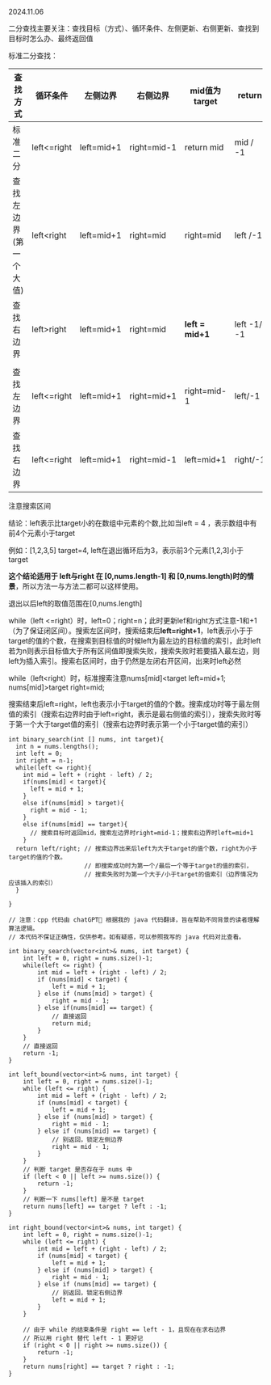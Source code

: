 2024.11.06

二分查找主要关注：查找目标（方式）、循环条件、左侧更新、右侧更新、查找到目标时怎么办、最终返回值

标准二分查找：

|查找方式|循环条件|左侧边界|右侧边界|mid值为target|return|
|--|--|--|--|--|--|
|标准二分|left<=right|left=mid+1|right=mid-1|return mid|mid / -1|
|查找左边界(第一个大值)|left<right|left=mid+1|right=mid|right=mid|left /-1|
|查找右边界|left>right|left=mid+1|right=mid|**left = mid+1**|left -1/ -1|
|||||||
|查找左边界|left<=right|left=mid+1|right=mid+1|right=mid-1|left/-1|
|查找右边界|left<=right|left=mid+1|right=mid-1|left=mid+1|right/-1|

注意搜索区间

结论：left表示比target小的在数组中元素的个数,比如当left = 4 ，表示数组中有前4个元素小于target

例如：[1,2,3,5] target=4, left在退出循环后为3，表示前3个元素[1,2,3]小于target

**这个结论适用于 left与right 在 [0,nums.length-1] 和 [0,nums.length)时的情景**，所以方法一与方法二都可以这样使用。

退出以后left的取值范围在[0,nums.length]


while（left <=right）时，left=0；right=n；此时更新lef和right方式注意-1和+1（为了保证闭区间）。搜索左区间时，搜索结束后**left=right+1**，left表示小于于target的值的个数，在搜索到目标值的时候left为最左边的目标值的索引，此时left若为n则表示目标值大于所有区间值即搜索失败，搜索失败时若要插入最左边，则left为插入索引。搜索右区间时，由于仍然是左闭右开区间，出来时left必然

while（left<right）时，标准搜索注意nums[mid]<target left=mid+1; nums[mid]>target right=mid; 

搜索结束后left=right，left也表示小于target的值的个数。搜索成功时等于最左侧值的索引（搜索右边界时由于left=right，表示是最右侧值的索引），搜索失败时等于第一个大于target值的索引（搜索右边界时表示第一个小于target值的索引）

```c_cpp
int binary_search(int [] nums, int target){
  int n = nums.lengths();
  int left = 0;
  int right = n-1;
  while(left <= right){
    int mid = left + (right - left) / 2;
    if(nums[mid] < target){
      left = mid + 1;
    }
    else if(nums[mid] > target){
      right = mid - 1;
    }
    else if(nums[mid] == target){
      // 搜索目标时返回mid，搜索左边界时right=mid-1；搜索右边界时left=mid+1
    }
  return left/right; // 搜索边界出来后left为大于target的值个数，right为小于target的值的个数。
                     // 即搜索成功时为第一个/最后一个等于target的值的索引，
                     // 搜索失败时为第一个大于/小于target的值索引（边界情况为应该插入的索引）
  }
  
}
```

```
// 注意：cpp 代码由 chatGPT🤖 根据我的 java 代码翻译，旨在帮助不同背景的读者理解算法逻辑。
// 本代码不保证正确性，仅供参考。如有疑惑，可以参照我写的 java 代码对比查看。

int binary_search(vector<int>& nums, int target) {
    int left = 0, right = nums.size()-1; 
    while(left <= right) {
        int mid = left + (right - left) / 2;
        if (nums[mid] < target) {
            left = mid + 1;
        } else if (nums[mid] > target) {
            right = mid - 1; 
        } else if(nums[mid] == target) {
            // 直接返回
            return mid;
        }
    }
    // 直接返回
    return -1;
}

int left_bound(vector<int>& nums, int target) {
    int left = 0, right = nums.size()-1;
    while (left <= right) {
        int mid = left + (right - left) / 2;
        if (nums[mid] < target) {
            left = mid + 1;
        } else if (nums[mid] > target) {
            right = mid - 1;
        } else if (nums[mid] == target) {
            // 别返回，锁定左侧边界
            right = mid - 1;
        }
    }
    // 判断 target 是否存在于 nums 中
    if (left < 0 || left >= nums.size()) {
        return -1;
    }
    // 判断一下 nums[left] 是不是 target
    return nums[left] == target ? left : -1;
}

int right_bound(vector<int>& nums, int target) {
    int left = 0, right = nums.size()-1;
    while (left <= right) {
        int mid = left + (right - left) / 2;
        if (nums[mid] < target) {
            left = mid + 1;
        } else if (nums[mid] > target) {
            right = mid - 1;
        } else if (nums[mid] == target) {
            // 别返回，锁定右侧边界
            left = mid + 1;
        }
    }

    // 由于 while 的结束条件是 right == left - 1，且现在在求右边界
    // 所以用 right 替代 left - 1 更好记
    if (right < 0 || right >= nums.size()) {
        return -1;
    }
    return nums[right] == target ? right : -1;
}
```
